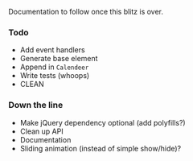 Documentation to follow once this blitz is over.

### Todo
* Add event handlers
* Generate base element
* Append in `Calendeer`
* Write tests (whoops)
* CLEAN

### Down the line

* Make jQuery dependency optional (add polyfills?)
* Clean up API
* Documentation
* Sliding animation (instead of simple show/hide)?